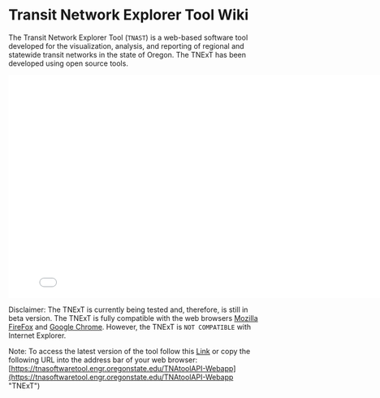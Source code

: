 Transit Network Explorer Tool Wiki
=========

The Transit Network Explorer Tool (`TNAST`) is a web-based software tool developed for the visualization, analysis, and reporting of regional and statewide transit networks in the state of Oregon. The TNExT has been developed using open source tools.
 
<iframe src="../resources/wiki/slideshow.html" width="810" height="440" frameborder="0" scrolling="no"  style="margin:0 auto;display:block;"></iframe> 

Disclaimer: The TNExT is currently being tested and, therefore, is still in beta version. The TNExT is fully compatible with the web browsers [Mozilla FireFox](https://www.mozilla.org/en-US/firefox/all/ "Download Mozilla FireFox") and [Google Chrome](https://www.google.com/chrome/browser/ "Download Google Chrome"). However, the TNExT is `NOT COMPATIBLE` with Internet Explorer.

Note: To access the latest version of the tool follow this [Link](https://tnasoftwaretool.engr.oregonstate.edu/TNAtoolAPI-Webapp "TNExT") or copy the following URL into the address bar of your web browser: [https://tnasoftwaretool.engr.oregonstate.edu/TNAtoolAPI-Webapp](https://tnasoftwaretool.engr.oregonstate.edu/TNAtoolAPI-Webapp "TNExT")


